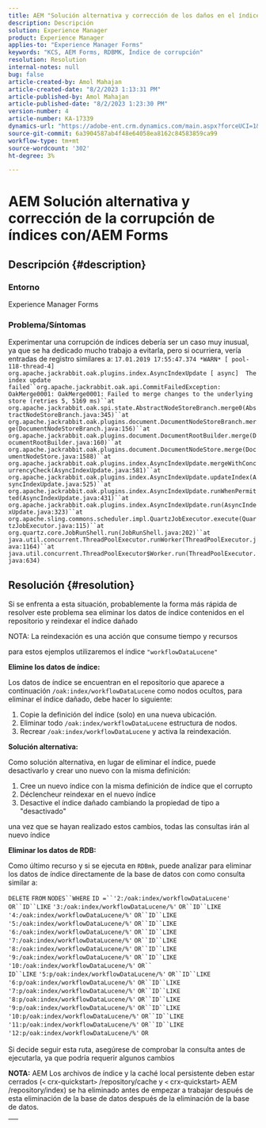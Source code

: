```yaml
---
title: AEM "Solución alternativa y corrección de los daños en el índice con la solución de problemas de/AEM Forms"
description: Descripción
solution: Experience Manager
product: Experience Manager
applies-to: "Experience Manager Forms"
keywords: "KCS, AEM Forms, RDBMK, Índice de corrupción"
resolution: Resolution
internal-notes: null
bug: false
article-created-by: Amol Mahajan
article-created-date: "8/2/2023 1:13:31 PM"
article-published-by: Amol Mahajan
article-published-date: "8/2/2023 1:23:30 PM"
version-number: 4
article-number: KA-17339
dynamics-url: "https://adobe-ent.crm.dynamics.com/main.aspx?forceUCI=1&pagetype=entityrecord&etn=knowledgearticle&id=5e54e45f-3631-ee11-bdf3-6045bd006b3d"
source-git-commit: 6a3904587ab4f48e64058ea8162c84583859ca99
workflow-type: tm+mt
source-wordcount: '302'
ht-degree: 3%

---
```


# AEM Solución alternativa y corrección de la corrupción de índices con/AEM Forms

## Descripción {#description}


### <b>Entorno</b>

Experience Manager Forms



### <b>Problema/Síntomas</b>

Experimentar una corrupción de índices debería ser un caso muy inusual, ya que se ha dedicado mucho trabajo a evitarla, pero si ocurriera, vería entradas de registro similares a:
`17.01.2019 17:55:47.374 *WARN* [ pool-118-thread-4]  org.apache.jackrabbit.oak.plugins.index.AsyncIndexUpdate [ async]  The index update failed``org.apache.jackrabbit.oak.api.CommitFailedException: OakMerge0001: OakMerge0001: Failed to merge changes to the underlying store (retries 5, 5169 ms)``at org.apache.jackrabbit.oak.spi.state.AbstractNodeStoreBranch.merge0(AbstractNodeStoreBranch.java:345)``at org.apache.jackrabbit.oak.plugins.document.DocumentNodeStoreBranch.merge(DocumentNodeStoreBranch.java:156)``at org.apache.jackrabbit.oak.plugins.document.DocumentRootBuilder.merge(DocumentRootBuilder.java:160)``at org.apache.jackrabbit.oak.plugins.document.DocumentNodeStore.merge(DocumentNodeStore.java:1588)``at org.apache.jackrabbit.oak.plugins.index.AsyncIndexUpdate.mergeWithConcurrencyCheck(AsyncIndexUpdate.java:581)``at org.apache.jackrabbit.oak.plugins.index.AsyncIndexUpdate.updateIndex(AsyncIndexUpdate.java:525)``at org.apache.jackrabbit.oak.plugins.index.AsyncIndexUpdate.runWhenPermitted(AsyncIndexUpdate.java:431)``at org.apache.jackrabbit.oak.plugins.index.AsyncIndexUpdate.run(AsyncIndexUpdate.java:323)``at org.apache.sling.commons.scheduler.impl.QuartzJobExecutor.execute(QuartzJobExecutor.java:115)``at org.quartz.core.JobRunShell.run(JobRunShell.java:202)``at java.util.concurrent.ThreadPoolExecutor.runWorker(ThreadPoolExecutor.java:1164)``at java.util.concurrent.ThreadPoolExecutor$Worker.run(ThreadPoolExecutor.java:634)`

## Resolución {#resolution}


Si se enfrenta a esta situación, probablemente la forma más rápida de resolver este problema sea eliminar los datos de índice contenidos en el repositorio y reindexar el índice dañado

NOTA: La reindexación es una acción que consume tiempo y recursos

para estos ejemplos utilizaremos el índice `"workflowDataLucene"`

<b>Elimine los datos de índice: </b>

Los datos de índice se encuentran en el repositorio que aparece a continuación `/oak:index/workflowDataLucene` como nodos ocultos, para eliminar el índice dañado, debe hacer lo siguiente:

1. Copie la definición del índice (solo) en una nueva ubicación.
2. Eliminar todo `/oak:index/workflowDataLucene` estructura de nodos.
3. Recrear `/oak:index/workflowDataLucene` y activa la reindexación.


<b>Solución alternativa:</b>

Como solución alternativa, en lugar de eliminar el índice, puede desactivarlo y crear uno nuevo con la misma definición:

1. Cree un nuevo índice con la misma definición de índice que el corrupto
2. Déclencheur reindexar en el nuevo índice
3. Desactive el índice dañado cambiando la propiedad de tipo a &quot;desactivado&quot;


una vez que se hayan realizado estos cambios, todas las consultas irán al nuevo índice

<b>Eliminar los datos de RDB:</b>

Como último recurso y si se ejecuta en `RDBmk`, puede analizar para eliminar los datos de índice directamente de la base de datos con como consulta similar a:

`DELETE` `FROM` `NODES``WHERE`
`ID =``'2:/oak:index/workflowDataLucene'` `OR``ID``LIKE` `'3:/oak:index/workflowDataLucene/%'` `OR``ID``LIKE` `'4:/oak:index/workflowDataLucene/%'` `OR``ID``LIKE` `'5:/oak:index/workflowDataLucene/%'` `OR``ID``LIKE` `'6:/oak:index/workflowDataLucene/%'` `OR``ID``LIKE` `'7:/oak:index/workflowDataLucene/%'` `OR``ID``LIKE` `'8:/oak:index/workflowDataLucene/%'` `OR``ID``LIKE` `'9:/oak:index/workflowDataLucene/%'` `OR``ID``LIKE` `'10:/oak:index/workflowDataLucene/%'` `OR`` ` <br>`ID``LIKE` `'5:p/oak:index/workflowDataLucene/%'` `OR``ID``LIKE` `'6:p/oak:index/workflowDataLucene/%'` `OR``ID``LIKE` `'7:p/oak:index/workflowDataLucene/%'` `OR``ID``LIKE` `'8:p/oak:index/workflowDataLucene/%'` `OR``ID``LIKE` `'9:p/oak:index/workflowDataLucene/%'` `OR``ID``LIKE` `'10:p/oak:index/workflowDataLucene/%'` `OR``ID``LIKE` `'11:p/oak:index/workflowDataLucene/%'` `OR``ID``LIKE` `'12:p/oak:index/workflowDataLucene/%'` `OR`<br> <br>
Si decide seguir esta ruta, asegúrese de comprobar la consulta antes de ejecutarla, ya que podría requerir algunos cambios

<b>NOTA:</b> AEM Los archivos de índice y la caché local persistente deben estar cerrados (`<` crx-quickstart`>` /repository/cache y `<` crx-quickstart`>` AEM /repository/index) se ha eliminado antes de empezar a trabajar después de esta eliminación de la base de datos después de la eliminación de la base de datos.


|   |
| --- |

